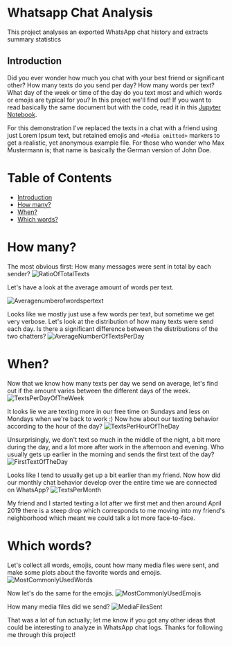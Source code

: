 # Whatsapp Chat Analysis
This project analyses an exported WhatsApp chat history and extracts summary statistics

## Introduction
Did you ever wonder how much you chat with your best friend or significant other? How many texts do you send per day? How many words per text? What day of the week or time of the day do you text most and which words or emojis are typical for you?
In this project we'll find out! If you want to read basically the same document but with the code, read it in this [Jupyter Notebook](WhatsAppAnalysis.ipynb).

For this demonstration I've replaced the texts in a chat with a friend using just Lorem Ipsum text, but retained emojis and `<Media omitted>` markers to get a realistic, yet anonymous example file. For those who wonder who Max Mustermann is; that name is basically the German version of John Doe.

# Table of Contents
- [Introduction](#introduction)
- [How many?](#how-many)
- [When?](#when)
- [Which words?](#which-words)

# How many?
The most obvious first: How many messages were sent in total by each sender?
![RatioOfTotalTexts](figures/RatioOfTotalTexts.png)

Let's have a look at the average amount of words per text.

![Averagenumberofwordspertext](figures/Averagenumberofwordspertext.png)

Looks like we mostly just use a few words per text, but sometime we get very verbose. 
Let's look at the distribution of how many texts were send each day.
Is there a significant difference between the distributions of the two chatters?
![AverageNumberOfTextsPerDay](figures/AverageNumberOfTextsPerDay.png)

# When?
Now that we know how many texts per day we send on average, let's find out if the amount varies between the different days of the week.
![TextsPerDayOfTheWeek](figures/TextsPerDayOfTheWeek.png)

It looks lie we are texting more in our free time on Sundays and less on Mondays when we're back to work :) 
Now how about our texting behavior according to the hour of the day?
![TextsPerHourOfTheDay](figures/TextsPerHourOfTheDay.png)

Unsurprisingly, we don't text so much in the middle of the night, a bit more during the day, and a lot more after work in the afternoon and evening. 
Who usually gets up earlier in the morning and sends the first text of the day?
![FirstTextOfTheDay](figures/FirstTextOfTheDay.png)

Looks like I tend to usually get up a bit earlier than my friend. 
Now how did our monthly chat behavior develop over the entire time we are connected on WhatsApp?
![TextsPerMonth](figures/TextsPerMonth.png)

My friend and I started texting a lot after we first met and then around April 2019 there is a steep drop which corresponds to me moving into my friend's neighborhood which meant we could talk a lot more face-to-face.

# Which words?
Let's collect all words, emojis, count how many media files were sent, and make some plots about the favorite words and emojis. 
![MostCommonlyUsedWords](figures/MostCommonlyUsedWords.png)

Now let's  do the same for the emojis.
![MostCommonlyUsedEmojis](figures/MostCommonlyUsedEmojis.png)

How many media files did we send?
![MediaFilesSent](figures/MediaFilesSent.png)

That was a lot of fun actually; let me know if you got any other ideas that could be interesting to analyze in WhatsApp chat logs.
Thanks for following me through this project!



